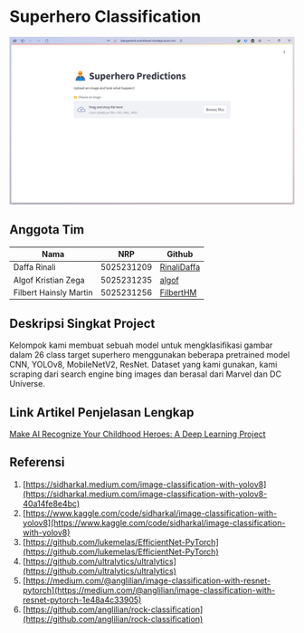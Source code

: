 # Superhero Classification

![deployment-image](./asset/deployment.png)


## Anggota Tim
| Nama       | NRP        | Github  |
|------------|------------|---------|
| Daffa Rinali     | 5025231209 | [RinaliDaffa](https://github.com/RinaliDaffa) |
| Algof Kristian Zega | 5025231235 | [algof](https://github.com/algof) |
| Filbert Hainsly Martin | 5025231256 | [FilbertHM](https://github.com/FilbertHainsly) |

## Deskripsi Singkat Project
Kelompok kami membuat sebuah model untuk mengklasifikasi gambar dalam 26 class target superhero menggunakan beberapa pretrained model CNN, YOLOv8, MobileNetV2, ResNet. Dataset yang kami gunakan, kami scraping dari search engine bing images dan berasal dari Marvel dan DC Universe.

## Link Artikel Penjelasan Lengkap
[Make AI Recognize Your Childhood Heroes: A Deep Learning Project](https://medium.com/@filberthainsly17/make-ai-recognize-your-childhood-heroes-a-deep-learning-project-d212fbe2a404)

## Referensi
1. [https://sidharkal.medium.com/image-classification-with-yolov8](https://sidharkal.medium.com/image-classification-with-yolov8-40a14fe8e4bc)
2. [https://www.kaggle.com/code/sidharkal/image-classification-with-yolov8](https://www.kaggle.com/code/sidharkal/image-classification-with-yolov8)
3. [https://github.com/lukemelas/EfficientNet-PyTorch](https://github.com/lukemelas/EfficientNet-PyTorch)
4. [https://github.com/ultralytics/ultralytics](https://github.com/ultralytics/ultralytics)
5. [https://medium.com/@anglilian/image-classification-with-resnet-pytorch](https://medium.com/@anglilian/image-classification-with-resnet-pytorch-1e48a4c33905)
6. [https://github.com/anglilian/rock-classification](https://github.com/anglilian/rock-classification)